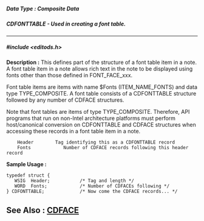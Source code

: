 ##### Data Type : Composite Data
##### CDFONTTABLE - Used in creating a font table.
---
##### #include <editods.h>
**Description :**
This defines part of the structure of a font table item in a note.  A font 
table item in a note allows rich text in the note to be displayed using fonts 
other than those defined in FONT_FACE_xxx.

Font table items are items with name $Fonts (ITEM_NAME_FONTS) and data type 
TYPE_COMPOSITE.  A font table consists of a CDFONTTABLE structure followed by 
any number of CDFACE structures.

Note that font tables are items of type TYPE_COMPOSITE. Therefore, API programs 
that run on non-Intel architecture platforms must perform host/canonical 
conversion on CDFONTTABLE and CDFACE structures when accessing these records in 
a font table item in a note.

        Header        Tag identifying this as a CDFONTTABLE record
        Fonts            Number of CDFACE records following this header record

**Sample Usage :**
```
typedef struct {
   WSIG  Header;           /* Tag and length */
   WORD  Fonts;            /* Number of CDFACEs following */
} CDFONTTABLE;             /* Now come the CDFACE records... */

```
**See Also :**
[CDFACE](D:/md_files/CDFACE.md)
---
